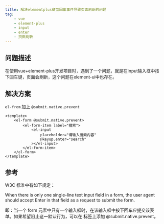 ```yaml
---
title: 解决elementplus键盘回车事件导致页面刷新的问题
tag:
    - vue
    - element-plus
    - input
    - enter
    - 页面刷新
---
```


## 问题描述

在使用vue+element-plus开发项目时，遇到了一个问题，就是在input输入框中按下回车键，页面会刷新，这个问题在element-ui中也存在。

## 解决方案

`el-from` 加上 `@submit.native.prevent`

```vue
<template>
    <el-form @submit.native.prevent>
        <el-form-item label="搜索">
            <el-input
                placeholder="请输入搜索内容"
                @keyup.enter="search"
            ></el-input>
        </el-form-item>
    </el-form>
</template>
```

## 参考

W3C 标准中有如下规定：


When there is only one single-line text input field in a form, the user agent should accept Enter in that field as a request to submit the form.

即：当一个 form 元素中只有一个输入框时，在该输入框中按下回车应提交该表单。如果希望阻止这一默认行为，可以在 标签上添加 @submit.native.prevent。